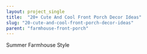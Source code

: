 ```yaml
---
layout: project_single
title:  "20+ Cute And Cool Front Porch Decor Ideas"
slug: "20-cute-and-cool-front-porch-decor-ideas"
parent: "farmhouse-front-porch"
---
```

Summer Farmhouse Style